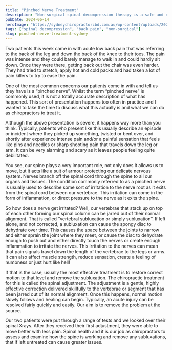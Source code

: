 ```yaml
---
title: "Pinched Nerve Treatment"
description: "Non-surgical spinal decompression therapy is a safe and effective treatment for herniated discs, sciatica, and other back conditions."
pubDate: 2024-06-14
heroImage: "https://sydneychiropractorcbd.com.au/wp-content/uploads/2024/12/The-Main-Reasons-for-Lower-Back-Pain-1024x1024.jpg"
tags: ["spinal decompression", "back pain", "non-surgical"]
slug: pinched-nerve-treatment-sydney
---
```


Two patients this week came in with acute low back pain that was referring to the back of the leg and down the back of the knee to their toes. The pain was intense and they could barely manage to walk in and could hardly sit down. Once they were there, getting back out the chair was even harder. They had tried to stretch, apply hot and cold packs and had taken a lot of pain killers to try to ease the pain.

One of the most common concerns our patients come in with and tell us they have is a “pinched nerve”. Whilst the term “pinched nerve” is commonly used, it is not a totally accurate description of what has happened. This sort of presentation happens too often in practice and I wanted to take the time to discuss what this actually is and what we can do as chiropractors to treat it.

Although the above presentation is severe, it happens way more than you think. Typically, patients who present like this usually describe an episode or incident where they picked up something, twisted or bent over, and shortly after experience intense pain and/or a painful sensation that feels like pins and needles or sharp shooting pain that travels down the leg or arm. It can be very alarming and scary as it leaves people feeling quite debilitated.

You see, our spine plays a very important role, not only does it allows us to move, but it acts like a suit of armour protecting our delicate nervous system. Nerves branch off the spinal cord through the spine to all our organs and tissues. The condition commonly referred to as a pinched nerve is usually used to describe some sort of irritation to the nerve root as it exits from the spinal cord between our vertebrae. This irritation can come in the form of inflammation, or direct pressure to the nerve as it exits the spine.

So how does a nerve get irritated? Well, our vertebrae that stack up on top of each other forming our spinal column can be jarred out of their normal alignment. That is called “vertebral subluxation or simply subluxation”. If left alone, and not corrected, a subluxation can cause the spongy disc to dehydrate over time. This causes the space between the joints to narrow and either sprain the joint where they meet, or cause the disc to dehydrate enough to push out and either directly touch the nerves or create enough inflammation to irritate the nerves. This irritation to the nerves can mean that pain signals travel down the length of the vertebrae to the legs or arms. It can also affect muscle strength, reduce sensation, create a feeling of numbness or just hurt like hell!

If that is the case, usually the most effective treatment is to restore correct motion to that level and remove the subluxation. The chiropractic treatment for this is called the spinal adjustment. The adjustment is a gentle, highly effective correction delivered skillfully to the vertebrae or segment that has been jarred out of its normal alignment. Once this happens, normal motion slowly follows and healing can begin. Typically, an acute injury can be resolved fairly quickly and easily. Our aim is to remove the problem at the source.

Our two patients were put through a range of tests and we looked over their spinal Xrays. After they received their first adjustment, they were able to move better with less pain. Spinal health and it is our job as chiropractors to assess and examine how the spine is working and remove any subluxations, that if left untreated can cause greater issues.